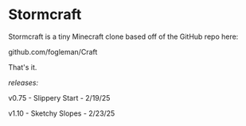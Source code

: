 
# Stormcraft
Stormcraft is a tiny Minecraft clone based off of the GitHub repo here:

github.com/fogleman/Craft

That's it.

*releases:*

v0.75 - Slippery Start - 2/19/25

v1.10 - Sketchy Slopes - 2/23/25
